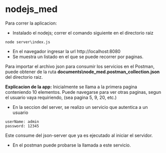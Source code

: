 # nodejs_med
Para correr la aplicacion:
* Instalado el nodejs; correr el comando siguiente en el directorio raiz 
```
node server\index.js
```
* En el navegador ingresar la url http://localhost:8080
* Se muestra un listado en el que se puede recorrer por paginas.

Para importar el archivo json para consumir los servicios en el Postman, 
puede obtener de la ruta **documents\node_med.postman_collection.json** del
directorio raiz.

**Explicacion de la app:** Inicialmente se llama a la primera pagina 
conteniendo 10 elementos. Puede navegarse para ver otras paginas, segun
el usuario vaya requiriendo, (sea pagina 5, 9, 20, etc.)
* En la seccion del server, se realizo un servicio que autentica a un usuario
```
userName: admin
password: 12345
```
Este consume del json-server que ya es ejecutado al iniciar el servidor.
* En el postman puede probarse la llamada a este servicio.
